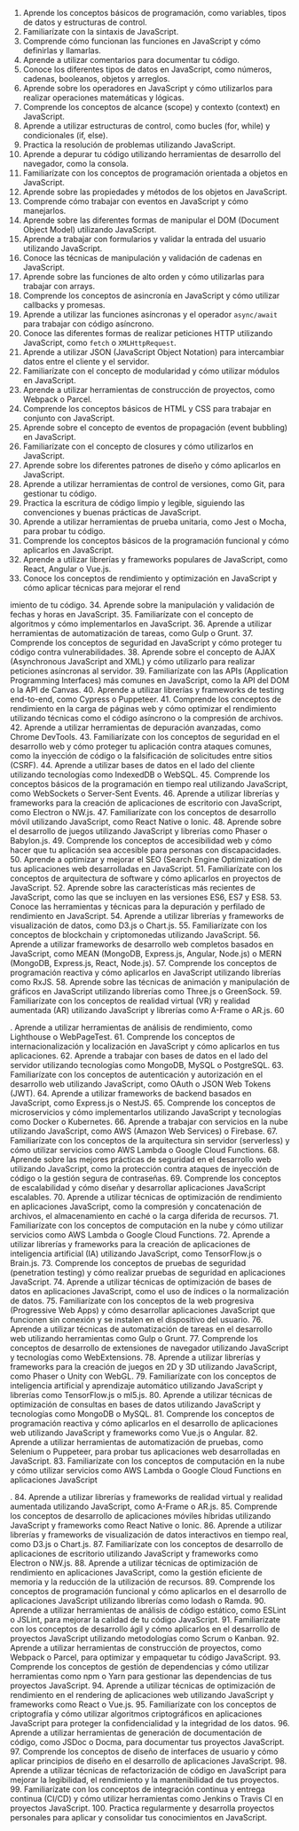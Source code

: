 1. Aprende los conceptos básicos de programación, como variables, tipos de datos y estructuras de control.
2. Familiarízate con la sintaxis de JavaScript.
3. Comprende cómo funcionan las funciones en JavaScript y cómo definirlas y llamarlas.
4. Aprende a utilizar comentarios para documentar tu código.
5. Conoce los diferentes tipos de datos en JavaScript, como números, cadenas, booleanos, objetos y arreglos.
6. Aprende sobre los operadores en JavaScript y cómo utilizarlos para realizar operaciones matemáticas y lógicas.
7. Comprende los conceptos de alcance (scope) y contexto (context) en JavaScript.
8. Aprende a utilizar estructuras de control, como bucles (for, while) y condicionales (if, else).
9. Practica la resolución de problemas utilizando JavaScript.
10. Aprende a depurar tu código utilizando herramientas de desarrollo del navegador, como la consola.
11. Familiarízate con los conceptos de programación orientada a objetos en JavaScript.
12. Aprende sobre las propiedades y métodos de los objetos en JavaScript.
13. Comprende cómo trabajar con eventos en JavaScript y cómo manejarlos.
14. Aprende sobre las diferentes formas de manipular el DOM (Document Object Model) utilizando JavaScript.
15. Aprende a trabajar con formularios y validar la entrada del usuario utilizando JavaScript.
16. Conoce las técnicas de manipulación y validación de cadenas en JavaScript.
17. Aprende sobre las funciones de alto orden y cómo utilizarlas para trabajar con arrays.
18. Comprende los conceptos de asincronía en JavaScript y cómo utilizar callbacks y promesas.
19. Aprende a utilizar las funciones asíncronas y el operador `async/await` para trabajar con código asíncrono.
20. Conoce las diferentes formas de realizar peticiones HTTP utilizando JavaScript, como `fetch` o `XMLHttpRequest`.
21. Aprende a utilizar JSON (JavaScript Object Notation) para intercambiar datos entre el cliente y el servidor.
22. Familiarízate con el concepto de modularidad y cómo utilizar módulos en JavaScript.
23. Aprende a utilizar herramientas de construcción de proyectos, como Webpack o Parcel.
24. Comprende los conceptos básicos de HTML y CSS para trabajar en conjunto con JavaScript.
25. Aprende sobre el concepto de eventos de propagación (event bubbling) en JavaScript.
26. Familiarízate con el concepto de closures y cómo utilizarlos en JavaScript.
27. Aprende sobre los diferentes patrones de diseño y cómo aplicarlos en JavaScript.
28. Aprende a utilizar herramientas de control de versiones, como Git, para gestionar tu código.
29. Practica la escritura de código limpio y legible, siguiendo las convenciones y buenas prácticas de JavaScript.
30. Aprende a utilizar herramientas de prueba unitaria, como Jest o Mocha, para probar tu código.
31. Comprende los conceptos básicos de la programación funcional y cómo aplicarlos en JavaScript.
32. Aprende a utilizar librerías y frameworks populares de JavaScript, como React, Angular o Vue.js.
33. Conoce los conceptos de rendimiento y optimización en JavaScript y cómo aplicar técnicas para mejorar el rend

imiento de tu código.
34. Aprende sobre la manipulación y validación de fechas y horas en JavaScript.
35. Familiarízate con el concepto de algoritmos y cómo implementarlos en JavaScript.
36. Aprende a utilizar herramientas de automatización de tareas, como Gulp o Grunt.
37. Comprende los conceptos de seguridad en JavaScript y cómo proteger tu código contra vulnerabilidades.
38. Aprende sobre el concepto de AJAX (Asynchronous JavaScript and XML) y cómo utilizarlo para realizar peticiones asíncronas al servidor.
39. Familiarízate con las APIs (Application Programming Interfaces) más comunes en JavaScript, como la API del DOM o la API de Canvas.
40. Aprende a utilizar librerías y frameworks de testing end-to-end, como Cypress o Puppeteer.
41. Comprende los conceptos de rendimiento en la carga de páginas web y cómo optimizar el rendimiento utilizando técnicas como el código asíncrono o la compresión de archivos.
42. Aprende a utilizar herramientas de depuración avanzadas, como Chrome DevTools.
43. Familiarízate con los conceptos de seguridad en el desarrollo web y cómo proteger tu aplicación contra ataques comunes, como la inyección de código o la falsificación de solicitudes entre sitios (CSRF).
44. Aprende a utilizar bases de datos en el lado del cliente utilizando tecnologías como IndexedDB o WebSQL.
45. Comprende los conceptos básicos de la programación en tiempo real utilizando JavaScript, como WebSockets o Server-Sent Events.
46. Aprende a utilizar librerías y frameworks para la creación de aplicaciones de escritorio con JavaScript, como Electron o NW.js.
47. Familiarízate con los conceptos de desarrollo móvil utilizando JavaScript, como React Native o Ionic.
48. Aprende sobre el desarrollo de juegos utilizando JavaScript y librerías como Phaser o Babylon.js.
49. Comprende los conceptos de accesibilidad web y cómo hacer que tu aplicación sea accesible para personas con discapacidades.
50. Aprende a optimizar y mejorar el SEO (Search Engine Optimization) de tus aplicaciones web desarrolladas en JavaScript.
51. Familiarízate con los conceptos de arquitectura de software y cómo aplicarlos en proyectos de JavaScript.
52. Aprende sobre las características más recientes de JavaScript, como las que se incluyen en las versiones ES6, ES7 y ES8.
53. Conoce las herramientas y técnicas para la depuración y perfilado de rendimiento en JavaScript.
54. Aprende a utilizar librerías y frameworks de visualización de datos, como D3.js o Chart.js.
55. Familiarízate con los conceptos de blockchain y criptomonedas utilizando JavaScript.
56. Aprende a utilizar frameworks de desarrollo web completos basados en JavaScript, como MEAN (MongoDB, Express.js, Angular, Node.js) o MERN (MongoDB, Express.js, React, Node.js).
57. Comprende los conceptos de programación reactiva y cómo aplicarlos en JavaScript utilizando librerías como RxJS.
58. Aprende sobre las técnicas de animación y manipulación de gráficos en JavaScript utilizando librerías como Three.js o GreenSock.
59. Familiarízate con los conceptos de realidad virtual (VR) y realidad aumentada (AR) utilizando JavaScript y librerías como A-Frame o AR.js.
60

. Aprende a utilizar herramientas de análisis de rendimiento, como Lighthouse o WebPageTest.
61. Comprende los conceptos de internacionalización y localización en JavaScript y cómo aplicarlos en tus aplicaciones.
62. Aprende a trabajar con bases de datos en el lado del servidor utilizando tecnologías como MongoDB, MySQL o PostgreSQL.
63. Familiarízate con los conceptos de autenticación y autorización en el desarrollo web utilizando JavaScript, como OAuth o JSON Web Tokens (JWT).
64. Aprende a utilizar frameworks de backend basados en JavaScript, como Express.js o NestJS.
65. Comprende los conceptos de microservicios y cómo implementarlos utilizando JavaScript y tecnologías como Docker o Kubernetes.
66. Aprende a trabajar con servicios en la nube utilizando JavaScript, como AWS (Amazon Web Services) o Firebase.
67. Familiarízate con los conceptos de la arquitectura sin servidor (serverless) y cómo utilizar servicios como AWS Lambda o Google Cloud Functions.
68. Aprende sobre las mejores prácticas de seguridad en el desarrollo web utilizando JavaScript, como la protección contra ataques de inyección de código o la gestión segura de contraseñas.
69. Comprende los conceptos de escalabilidad y cómo diseñar y desarrollar aplicaciones JavaScript escalables.
70. Aprende a utilizar técnicas de optimización de rendimiento en aplicaciones JavaScript, como la compresión y concatenación de archivos, el almacenamiento en caché o la carga diferida de recursos.
71. Familiarízate con los conceptos de computación en la nube y cómo utilizar servicios como AWS Lambda o Google Cloud Functions.
72. Aprende a utilizar librerías y frameworks para la creación de aplicaciones de inteligencia artificial (IA) utilizando JavaScript, como TensorFlow.js o Brain.js.
73. Comprende los conceptos de pruebas de seguridad (penetration testing) y cómo realizar pruebas de seguridad en aplicaciones JavaScript.
74. Aprende a utilizar técnicas de optimización de bases de datos en aplicaciones JavaScript, como el uso de índices o la normalización de datos.
75. Familiarízate con los conceptos de la web progresiva (Progressive Web Apps) y cómo desarrollar aplicaciones JavaScript que funcionen sin conexión y se instalen en el dispositivo del usuario.
76. Aprende a utilizar técnicas de automatización de tareas en el desarrollo web utilizando herramientas como Gulp o Grunt.
77. Comprende los conceptos de desarrollo de extensiones de navegador utilizando JavaScript y tecnologías como WebExtensions.
78. Aprende a utilizar librerías y frameworks para la creación de juegos en 2D y 3D utilizando JavaScript, como Phaser o Unity con WebGL.
79. Familiarízate con los conceptos de inteligencia artificial y aprendizaje automático utilizando JavaScript y librerías como TensorFlow.js o ml5.js.
80. Aprende a utilizar técnicas de optimización de consultas en bases de datos utilizando JavaScript y tecnologías como MongoDB o MySQL.
81. Comprende los conceptos de programación reactiva y cómo aplicarlos en el desarrollo de aplicaciones web utilizando JavaScript y frameworks como Vue.js o Angular.
82. Aprende a utilizar herramientas de automatización de pruebas, como Selenium o Puppeteer, para probar tus aplicaciones web desarrolladas en JavaScript.
83. Familiarízate con los conceptos de computación en la nube y cómo utilizar servicios como AWS Lambda o Google Cloud Functions en aplicaciones JavaScript

.
84. Aprende a utilizar librerías y frameworks de realidad virtual y realidad aumentada utilizando JavaScript, como A-Frame o AR.js.
85. Comprende los conceptos de desarrollo de aplicaciones móviles híbridas utilizando JavaScript y frameworks como React Native o Ionic.
86. Aprende a utilizar librerías y frameworks de visualización de datos interactivos en tiempo real, como D3.js o Chart.js.
87. Familiarízate con los conceptos de desarrollo de aplicaciones de escritorio utilizando JavaScript y frameworks como Electron o NW.js.
88. Aprende a utilizar técnicas de optimización de rendimiento en aplicaciones JavaScript, como la gestión eficiente de memoria y la reducción de la utilización de recursos.
89. Comprende los conceptos de programación funcional y cómo aplicarlos en el desarrollo de aplicaciones JavaScript utilizando librerías como lodash o Ramda.
90. Aprende a utilizar herramientas de análisis de código estático, como ESLint o JSLint, para mejorar la calidad de tu código JavaScript.
91. Familiarízate con los conceptos de desarrollo ágil y cómo aplicarlos en el desarrollo de proyectos JavaScript utilizando metodologías como Scrum o Kanban.
92. Aprende a utilizar herramientas de construcción de proyectos, como Webpack o Parcel, para optimizar y empaquetar tu código JavaScript.
93. Comprende los conceptos de gestión de dependencias y cómo utilizar herramientas como npm o Yarn para gestionar las dependencias de tus proyectos JavaScript.
94. Aprende a utilizar técnicas de optimización de rendimiento en el rendering de aplicaciones web utilizando JavaScript y frameworks como React o Vue.js.
95. Familiarízate con los conceptos de criptografía y cómo utilizar algoritmos criptográficos en aplicaciones JavaScript para proteger la confidencialidad y la integridad de los datos.
96. Aprende a utilizar herramientas de generación de documentación de código, como JSDoc o Docma, para documentar tus proyectos JavaScript.
97. Comprende los conceptos de diseño de interfaces de usuario y cómo aplicar principios de diseño en el desarrollo de aplicaciones JavaScript.
98. Aprende a utilizar técnicas de refactorización de código en JavaScript para mejorar la legibilidad, el rendimiento y la mantenibilidad de tus proyectos.
99. Familiarízate con los conceptos de integración continua y entrega continua (CI/CD) y cómo utilizar herramientas como Jenkins o Travis CI en proyectos JavaScript.
100. Practica regularmente y desarrolla proyectos personales para aplicar y consolidar tus conocimientos en JavaScript.